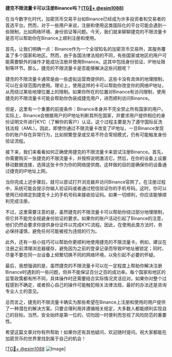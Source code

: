 **捷克不限流量卡可以注册Binance吗？[[TG💪+ @esim1088](https://t.me/s/esim1088)]**

在当今数字化时代，加密货币交易平台如Binance已经成为许多投资者和交易者的首选平台。然而，对于一些用户来说，注册和使用这类国际化的平台可能会遇到一些限制，比如网络环境、身份验证等问题。今天，我们就来聊聊捷克的不限流量卡是否可以帮助你在Binance上顺利注册和使用。

首先，让我们明确一点：Binance作为一个全球知名的加密货币交易所，其服务覆盖了多个国家和地区。然而，由于各国法律法规的不同，有些国家或地区的用户可能需要额外的操作才能成功注册并使用Binance。这其中包括身份验证、IP地址限制等环节。那么，捷克的不限流量卡是否能够解决这些问题呢？

捷克的不限流量卡通常是由一些虚拟运营商提供的，这些卡没有具体的地理限制，可以在全球范围内使用。理论上，使用这样的卡可以帮助你改变你的网络IP地址，从而绕过某些地理位置上的限制。如果你所在的位置对Binance有访问限制，使用捷克的不限流量卡可能会帮助你伪装成捷克用户，进而顺利访问Binance。

但是，这里有一个重要的前提条件：Binance本身并不完全禁止所有国家的用户。实际上，Binance会根据用户的IP地址判断其所在国家，并要求用户提供相应的身份证明文件进行KYC（了解你的客户）认证。这个过程主要是为了遵守国际反洗钱法规（AML）。因此，即使你通过不限流量卡改变了IP地址，一旦Binance发现你的账户存在异常行为，比如频繁登录或交易不符合常规模式，仍有可能触发身份验证流程。

接下来，我们来看看如何正确使用捷克的不限流量卡来尝试注册Binance。首先，你需要购买一张捷克的不限流量卡，并按照说明激活它。然后，在你的设备上设置移动数据连接，选择这张卡作为你的网络提供商。这样做的目的是确保你的设备通过捷克的IP地址上网。

当你完成上述步骤后，就可以尝试打开浏览器并访问Binance官网了。在注册过程中，系统可能会提示你输入验证码或者通过短信验证你的手机号码。这时，你可以使用已经绑定到捷克卡上的手机号码来接收验证码。如果一切顺利，你应该能够顺利完成注册。

不过，这里需要注意的是，虽然捷克的不限流量卡可以帮助你绕过部分地理限制，但它并不能完全规避身份验证的要求。如果你的账户活动引起了Binance的注意，他们仍然会要求你提供身份证件以完成KYC流程。因此，在使用此类方法时，务必保持谨慎，避免任何可能被视为违规的行为。

此外，还有一些小技巧可以帮助你更顺利地使用捷克的不限流量卡。例如，建议在注册之前清理浏览器缓存，避免因为之前的登录记录而导致IP地址被锁定；同时，尽量不要在同一台设备上频繁切换不同的网络环境，以免引起不必要的怀疑。

最后，我想强调的是，虽然捷克的不限流量卡可以在一定程度上帮助你解决注册Binance时遇到的一些问题，但并不能保证百分之百的成功率。每个国家和地区的监管政策都有所不同，具体操作时还需要结合实际情况灵活应对。如果你对整个过程感到不确定，或者担心自己的操作可能触犯相关法律法规，最好的办法还是咨询专业人士的意见。

总而言之，捷克的不限流量卡确实为那些希望在Binance上注册和使用的用户提供了一种潜在的解决方案。只要合理利用并遵循相关规定，大多数人都能顺利实现自己的目标。当然，安全始终是第一位的，切勿因一时便利而忽视了风险防范的重要性。

希望这篇文章对你有所帮助！如果你还有其他疑问，欢迎随时提问。祝大家都能在加密货币的世界里找到属于自己的机会！

[[TG💪+ @esim1088](https://t.me/s/esim1088) ![Image](https://i.postimg.cc/4NQfJmqS/Snipaste-2025-05-13-00-14-12.png)]